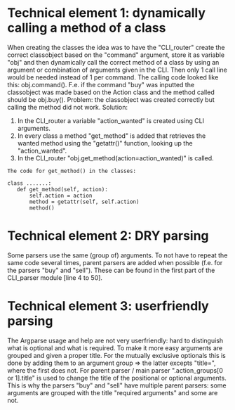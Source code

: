 # Technical element 1: dynamically calling a method of a class

When creating the classes the idea was to have the "CLI_router" create the correct classobject based on the "command" argument, store it as variable "obj" and then dynamically call the correct method of a class by using an argument or combination of arguments given in the CLI. Then only 1 call line would be needed instead of 1 per command. The calling code looked like this: obj.command(). F.e. if the command "buy" was inputted the classobject was made based on the Action class and the method called should be obj.buy().
Problem: the classobject was created correctly but calling the method did not work.
Solution: 
1. In the CLI_router a variable "action_wanted" is created using CLI arguments.
2. In every class a method "get_method" is added that retrieves the wanted method using the "getattr()" function, looking up the "action_wanted".
3. In the CLI_router "obj.get_method(action=action_wanted)" is called.
 ```
The code for get_method() in the classes:

class .......:
    def get_method(self, action):
        self.action = action
        method = getattr(self, self.action)
        method()
```

# Technical element 2: DRY parsing

Some parsers use the same (group of) arguments. To not have to repeat the same code several times, parent parsers are added when possible (f.e. for the parsers "buy" and "sell"). These can be found in the first part of the CLI_parser module [line 4 to 50].

# Technical element 3: userfriendly parsing

The Argparse usage and help are not very userfriendly: hard to distinguish what is optional and what is required. To make it more easy arguments are grouped and given a proper title.
For the mutually exclusive optionals this is done by adding them to an argument group => the latter excepts "title=", where the first does not.
For parent parser / main parser ".action_groups[0 or 1].title" is used to change the title of the positional or optional arguments. This is why the parsers "buy" and "sell" have multiple parent parsers: some arguments are grouped with the title "required arguments" and some are not.


